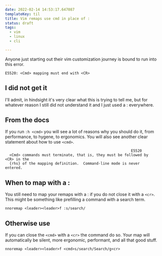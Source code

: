 ```yaml
---
date: 2022-02-14 14:53:17.647087
templateKey: til
title: Vim remaps use cmd in place of :
status: draft
tags:
  - vim
  - linux
  - cli

---
```


Anyone just starting out their vim customization journey is bound to run into this error.

``` vim
E5520: <Cmd> mapping must end with <CR>
```

## I did not get it

I'll admit, in hindsight it's very clear what this is trying to tell me, but
for whatever reason I still did not understand it and I just used a :
everywhere.

## From the docs


If you run `:h <cmd>` you will see a lot of reasons why you should do it, from
performance, to hygene, to ergonomics.  You will also see another clear
statement about how to use `<cmd>`.

``` vim
                                                          E5520
  <Cmd> commands must terminate, that is, they must be followed by <CR> in the
  {rhs} of the mapping definition.  Command-line mode is never entered.
```

## When to map with a :

You still need to map your remaps with a : if you do not close it with a
`<cr>`.  This might be something like prefilling a command with a search term.

``` vim
nnoremap <leader><leader>f :s/search/
```

## Otherwise use <cmd>

If you can close the `<cmd>` with a `<cr>` the command do so.  Your map will
automatically be silent, more ergonomic, performant, and all that good stuff.

``` vim
nnoremap <leader><leader>f <cmd>s/search/Search/g<cr>
```

